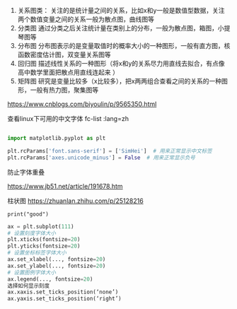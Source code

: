 1. 关系图类：
   关注的是统计量之间的关系，比如x和y一般是数值型数据，关注两个数值变量之间的关系一般为散点图，曲线图等
2. 分类图
   通过分类之后关注统计量在类别上的分布，一般为散点图，箱图，小提琴图等
3. 分布图
   分布图表示的是变量取值时的概率大小的一种图形，一般有直方图，核函数密度估计图，双变量关系图等
4. 回归图
   描述线性关系的一种图形（将x和y的关系尽力用直线去拟合，有点像高中数学里面把散点用直线连起来 ）
5. 矩阵图
   研究是变量比较多（x比较多），把x两两组合查看之间的关系的一种图形，一般有热力图，聚集图等

https://www.cnblogs.com/biyoulin/p/9565350.html

查看linux下可用的中文字体
fc-list :lang=zh

``` python

import matplotlib.pyplot as plt

plt.rcParams['font.sans-serif'] = ['SimHei']  # 用来正常显示中文标签
plt.rcParams['axes.unicode_minus'] = False  # 用来正常显示负号
``` 
防止字体重叠

https://www.jb51.net/article/191678.htm

柱状图
https://zhuanlan.zhihu.com/p/25128216

```{.python .input}
print("good")
```


```python
ax = plt.subplot(111)
# 设置刻度字体大小
plt.xticks(fontsize=20)
plt.yticks(fontsize=20)
# 设置坐标标签字体大小
ax.set_xlabel(..., fontsize=20)
ax.set_ylabel(..., fontsize=20)
# 设置图例字体大小
ax.legend(..., fontsize=20)
选择如何显示刻度 
ax.xaxis.set_ticks_position(‘none’) 
ax.yaxis.set_ticks_position(‘right’)
```
